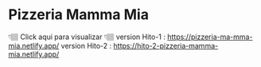 # Pizzeria Mamma Mia
👇🏽 Click aqui para visualizar 👇🏽
 version Hito-1 :  https://pizzeria-ma-mma-mia.netlify.app/
 version Hito-2 : https://hito-2-pizzeria-mamma-mia.netlify.app/
